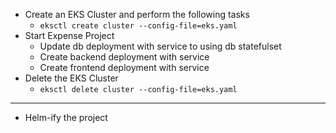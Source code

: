 - Create an EKS Cluster and perform the following tasks
    - `eksctl create cluster --config-file=eks.yaml`
- Start Expense Project
    - Update db deployment with service to using db statefulset
    - Create backend deployment with service
    - Create frontend deployment with service
- Delete the EKS Cluster
    - `eksctl delete cluster --config-file=eks.yaml`

---

- Helm-ify the project